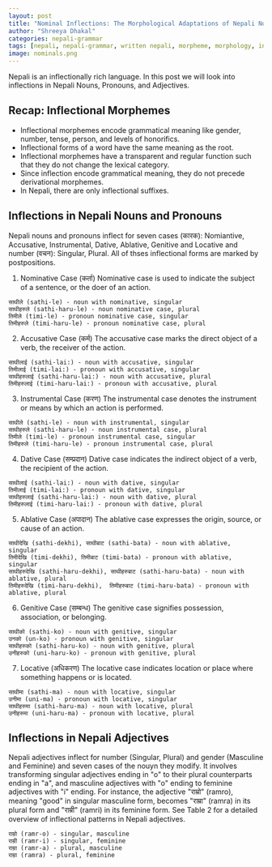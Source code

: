 ```yaml
---
layout: post
title: "Nominal Inflections: The Morphological Adaptations of Nepali Nouns, Pronouns and Adjectives"
author: "Shreeya Dhakal"
categories: nepali-grammar
tags: [nepali, nepali-grammar, written nepali, morpheme, morphology, inflection]
image: nominals.png
---
```


Nepali is an inflectionally rich language. In this post we will look into inflections in Nepali Nouns, Pronouns, and Adjectives. 

## Recap: Inflectional Morphemes

- Inflectional morphemes encode grammatical meaning like gender, number, tense, person, and levels of honorifics.
- Inflectional forms of a word have the same meaning as the root.
- Inflectional morphemes have a transparent and regular function such that they do not change the lexical category.
- Since inflection encode grammatical meaning, they do not precede derivational morphemes.
- In Nepali, there are only inflectional suffixes.

## Inflections in Nepali Nouns and Pronouns

 Nepali nouns and pronouns inflect for seven cases (कारक): Nomiantive, Accusative, Instrumental, Dative, Ablative, Genitive and Locative and number (वचन): Singular, Plural. All of thses inflectional forms are marked by postpositions. 

1. Nominative Case (कर्ता)
Nominative case is used to indicate the subject of a sentence, or the doer of an action. 
```
साथीले (sathi-le) - noun with nominative, singular
साथीहरुले (sathi-haru-le) - noun nominative case, plural
तिमीले (timi-le) - pronoun nominative case, singular
तिमीहरुले (timi-haru-le) - pronoun nominative case, plural
```
2. Accusative Case (कर्म)
The accusative case marks the direct object of a verb, the receiver of the action.
```
साथीलाई (sathi-lai:) - noun with accusative, singular
तिमीलाई (timi-lai:) - pronoun with accusative, singular
साथीहरुलाई (sathi-haru-lai:) - noun with accusative, plural
तिमीहरुलाई (timi-haru-lai:) - pronoun with accusative, plural
```
3. Instrumental Case (करण)
The instrumental case denotes the instrument or means by which an action is performed.
```
साथीले (sathi-le) - noun with instrumental, singular
साथीहरुले (sathi-haru-le) - noun instrumental case, plural
तिमीले (timi-le) - pronoun instrumental case, singular
तिमीहरुले (timi-haru-le) - pronoun instrumental case, plural
```
4. Dative Case (सम्प्रदान)
Dative case indicates the indirect object of a verb, the recipient of the action.
```
साथीलाई (sathi-lai:) - noun with dative, singular
तिमीलाई (timi-lai:) - pronoun with dative, singular
साथीहरुलाई (sathi-haru-lai:) - noun with dative, plural
तिमीहरुलाई (timi-haru-lai:) - pronoun with dative, plural
```
5. Ablative Case (अपादान)
The ablative case expresses the origin, source, or cause of an action.
```
साथीदेखि (sathi-dekhi), साथीबाट (sathi-bata) - noun with ablative, singular
तिमीदेखि (timi-dekhi), तिमीबाट (timi-bata) - pronoun with ablative, singular
साथीहरुदेखि (sathi-haru-dekhi), साथीहरुबाट (sathi-haru-bata) - noun with ablative, plural
तिमीहरुदेखि (timi-haru-dekhi),  तिमीहरुबाट (timi-haru-bata) - pronoun with ablative, plural
```
6. Genitive Case (सम्बन्ध)
The genitive case signifies possession, association, or belonging.
```
साथीको (sathi-ko) - noun with genitive, singular
उनको (un-ko) - pronoun with genitive, singular
साथीहरुको (sathi-haru-ko) - noun with genitive, plural
उनीहरुको (uni-haru-ko) - pronoun with genitive, plural
```
7. Locative (अधिकरण)
The locative case indicates location or place where something happens or is located.
```
साथीमा (sathi-ma) - noun with locative, singular
उनीमा (uni-ma) - pronoun with locative, singular
साथीहरुमा (sathi-haru-ma) - noun with locative, plural
उनीहरुमा (uni-haru-ma) - pronoun with locative, plural
```

## Inflections in Nepali Adjectives

Nepali adjectives inflect for number (Singular, Plural) and gender (Masculine and Feminine) and seven cases of the nouyn they modify. It involves transforming singular adjectives ending in "o" to their plural counterparts ending in "a", and masculine adjectives with "o" ending to feminine adjectives with "i" ending. For instance, the adjective "राम्रो" (ramro), meaning "good" in singular masculine form, becomes "राम्रा" (ramra) in its plural form and "राम्री" (ramri) in its feminine form. See Table 2 for a detailed overview of inflectional patterns in Nepali adjectives.

```
राम्रो (ramr-o) - singular, masculine
राम्री (ramr-i) - singular, feminine
राम्रा (ramr-a) - plural, masculine
राम्रा (ramra) - plural, feminine
```






